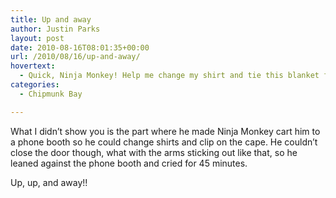 ```yaml
---
title: Up and away
author: Justin Parks
layout: post
date: 2010-08-16T08:01:35+00:00
url: /2010/08/16/up-and-away/
hovertext:
  - Quick, Ninja Monkey! Help me change my shirt and tie this blanket from the couch around my neck and strap me to this dolly and cart me over to the game store! Those people need me!!
categories:
  - Chipmunk Bay

---
```

What I didn&#8217;t show you is the part where he made Ninja Monkey cart him to a phone booth so he could change shirts and clip on the cape. He couldn&#8217;t close the door though, what with the arms sticking out like that, so he leaned against the phone booth and cried for 45 minutes.

Up, up, and away!!